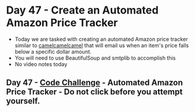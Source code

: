 # Day 47 - Create an Automated Amazon Price Tracker

- Today we are tasked with creating an automated Amazon price tracker similar to [camelcamelcamel](https://camelcamelcamel.com/) that will email us when an item's price falls below a specific dollar amount.
- You will need to use BeautifulSoup and smtplib to accomplish this
- No video notes today


## Day 47 - [Code Challenge](https://github.com/TroyCaywood/Python/blob/main/100%20Days%20of%20Code/CodeChallenges/Day-47/main.py) - Automated Amazon Price Tracker - Do not click before you attempt yourself.
